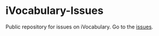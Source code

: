 iVocabulary-Issues
==================

Public repository for issues on iVocabulary. Go to the [issues](https://github.com/chbeer/iVocabulary-Support/issues).
